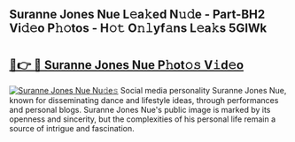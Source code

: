 ## Suranne Jones Nue L𝚎a𝚔ed N𝚞𝚍e - Part-BH2 Vi𝚍𝚎o P𝚑𝚘tos - H𝚘𝚝 O𝚗𝚕yf𝚊ns L𝚎a𝚔s 5GIWk

# <h2><a href="http://kf6kev.oniu.top/?m=Suranne+Jones+Nue">🔗👉 🔴 Suranne Jones Nue P𝚑ot𝚘𝚜 V𝚒d𝚎o</a></h2>

[![Suranne Jones Nue Nu𝚍e𝚜](https://i.imgur.com/0qMVB7G.gif)](http://kf6kev.oniu.top/?m=Suranne+Jones+Nue)
Social media personality Suranne Jones Nue, known for disseminating dance and lifestyle ideas, through performances and personal blogs. Suranne Jones Nue's public image is marked by its openness and sincerity, but the complexities of his personal life remain a source of intrigue and fascination.  
